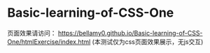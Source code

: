 # Basic-learning-of-CSS-One
页面效果请访问：
https://bellamy0.github.io/Basic-learning-of-CSS-One/htmlExercise/index.html
(本测试仅为css页面效果展示，无js交互)
